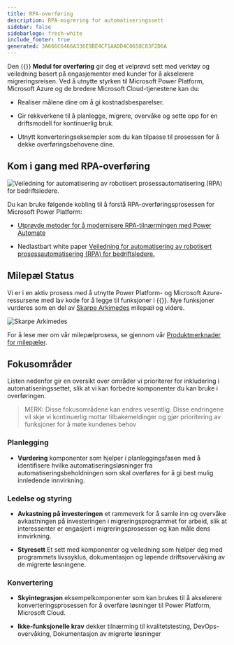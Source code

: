 ```yaml
---
title: RPA-overføring
description: RPA-migrering for automatiseringssett
sidebar: false
sidebarlogo: fresh-white
include_footer: true
generated: 3A666C6466A336E9BE4CF1AADD4C0658C83F2D6A
---
```


Den {{<product-name>}} **Modul for overføring** gir deg et velprøvd sett med verktøy og veiledning basert på engasjementer med kunder for å akselerere migreringsreisen. Ved å utnytte styrken til Microsoft Power Platform, Microsoft Azure og de bredere Microsoft Cloud-tjenestene kan du:

- Realiser målene dine om å gi kostnadsbesparelser.

- Gir rekkverkene til å planlegge, migrere, overvåke og sette opp for en driftsmodell for kontinuerlig bruk.

- Utnytt konverteringseksempler som du kan tilpasse til prosessen for å dekke overføringsbehovene dine.

## Kom i gang med RPA-overføring

![Veiledning for automatisering av robotisert prosessautomatisering (RPA) for bedriftsledere.](https://msflowblogscdn.azureedge.net/wp-content/uploads/2022/01/RPAWhitepaper_Img-241x300.png)

Du kan bruke følgende kobling til å forstå RPA-overføringsprosessen for Microsoft Power Platform:

- [Utprøvde metoder for å modernisere RPA-tilnærmingen med Power Automate](https://powerautomate.microsoft.com/blog/proven-methods-to-modernize-your-rpa-approach-with-power-automate/)

- Nedlastbart white paper [Veiledning for automatisering av robotisert prosessautomatisering (RPA) for bedriftsledere.](https://aka.ms/PAD/RPAMigrationWhitepaper)

## Milepæl Status

Vi er i en aktiv prosess med å utnytte Power Platform- og Microsoft Azure-ressursene med lav kode for å legge til funksjoner i {{<product-name>}}. Nye funksjoner vurderes som en del av [Skarpe Arkimedes](/nb/releases/november-2022) milepæl og videre.

![Skarpe Arkimedes](/images/sharp-archimedes.png)

For å lese mer om vår milepælprosess, se gjennom vår [Produktmerknader for milepæler](/nb/releases/milestones).

## Fokusområder

Listen nedenfor gir en oversikt over områder vi prioriterer for inkludering i automatiseringssettet, slik at vi kan forbedre komponenter du kan bruke i overføringen.

> MERK: Disse fokusområdene kan endres vesentlig. Disse endringene vil skje vi kontinuerlig mottar tilbakemeldinger og gjør prioritering av funksjoner for å møte kundenes behov

### Planlegging

- **Vurdering** komponenter som hjelper i planleggingsfasen med å identifisere hvilke automatiseringsløsninger fra automatiseringsbeholdningen som skal overføres for å gi best mulig innledende innvirkning.

### Ledelse og styring

- **Avkastning på investeringen** et rammeverk for å samle inn og overvåke avkastningen på investeringen i migreringsprogrammet for arbeid, slik at interessenter er engasjert i migreringsprosessen og kan måle dens innvirkning.

- **Styresett** Et sett med komponenter og veiledning som hjelper deg med programmets livssyklus, dokumentasjon og løpende driftsovervåking av de migrerte løsningene.

### Konvertering

- **Skyintegrasjon** eksempelkomponenter som kan brukes til å akselerere konverteringsprosessen for å overføre løsninger til Power Platform, Microsoft Cloud.

- **Ikke-funksjonelle krav** dekker tilnærming til kvalitetstesting, DevOps-overvåking, Dokumentasjon av migrerte løsninger
